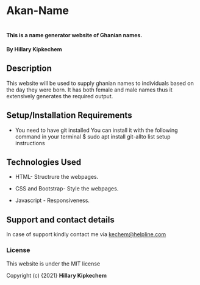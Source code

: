 # Akan-Name
# 
#### This is a name generator website of Ghanian names. 
#### By **Hillary Kipkechem**
## Description
This website will be used to supply ghanian names to individuals based on the day they were born. It has both female and male names thus it extensively generates the required output.
## Setup/Installation Requirements
* You need to have git installed You can install it with the following command in your terminal $ sudo apt install git-allto list setup instructions

## Technologies Used
* HTML- Structrure the webpages.

* CSS and Bootstrap- Style the webpages.

* Javascript - Responsiveness.

## Support and contact details
In case of support kindly contact me via kechem@helpline.com

### License
This website is under the MIT license

Copyright (c) {2021} **Hillary Kipkechem**
